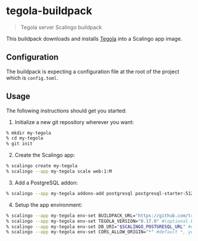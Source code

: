 # tegola-buildpack

> Tegola server Scalingo buildpack

This buildpack downloads and installs [Tegola](https://tegola.io) into a Scalingo app image.

## Configuration

The buildpack is expecting a configuration file at the root of the project
which is `config.toml`.

## Usage

The following instructions should get you started:

1. Initialize a new git repository wherever you want:

```bash
% mkdir my-tegola
% cd my-tegola
% git init
```

2. Create the Scalingo app:

```bash
% scalingo create my-tegola
% scalingo --app my-tegola scale web:1:M
```

3. Add a PostgreSQL addon:

```bash
% scalingo --app my-tegola addons-add postgresql postgresql-starter-512
```

4. Setup the app environment:

```bash
% scalingo --app my-tegola env-set BUILDPACK_URL="https://github.com/tristanrobert/tegola-buildpack.git"
% scalingo --app my-tegola env-set TEGOLA_VERSION="0.17.0" #(optional because default is 0.17.0)
% scalingo --app my-tegola env-set DB_URI="$SCALINGO_POSTGRESQL_URL" #db uri to postgresql addon connection
% scalingo --app my-tegola env-set CORS_ALLOW_ORIGIN="*" #default *, you can restrict origins to your custom domain
```
